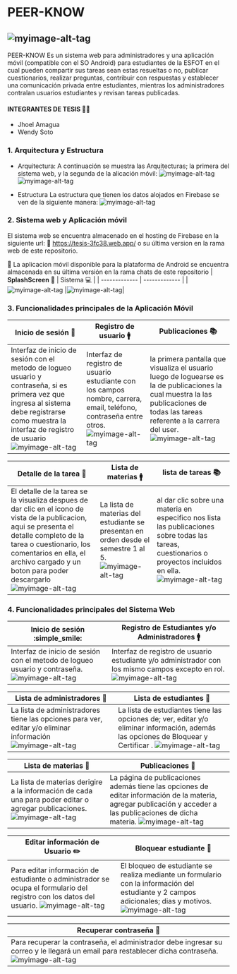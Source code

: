 # PEER-KNOW

## ![myimage-alt-tag](https://github.com/wendysoto/Tesis_Jhoel_Wendy/blob/movil/images/logo.png)
PEER-KNOW Es un sistema web para administradores y una aplicación móvil (compatible con el SO Android) para estudiantes de la ESFOT en el cual pueden compartir sus tareas sean estas resueltas o no, publicar cuestionarios, realizar preguntas, contribuir con respuestas y establecer una comunicación privada entre estudiantes, mientras los administradores contralan usuarios estudiantes y revisan tareas publicadas.


#### INTEGRANTES DE TESIS  :man::woman:
- Jhoel Amagua
- Wendy Soto

### 1. Arquitectura y Estructura
- Arquitectura: 
A continuación se muestra las Arquitecturas; la primera del sistema web, y la segunda de la alicación móvil:
 ![myimage-alt-tag](https://github.com/wendysoto/Tesis_Jhoel_Wendy/blob/web/images/arquiMovil.png)
 ![myimage-alt-tag](https://github.com/wendysoto/Tesis_Jhoel_Wendy/blob/web/images/arquiWeb.png)

- Estructura
La estructura que tienen los datos alojados en Firebase se ven de la siguiente manera:
 ![myimage-alt-tag](https://github.com/wendysoto/Tesis_Jhoel_Wendy/blob/web/images/estructura.PNG)

### 2. Sistema web y Aplicación móvil 
El sistema web se encuentra almacenado en el hosting de Firebase en la siguiente url: 
:pushpin: https://tesis-3fc38.web.app/  o su última version en la rama web de este repositorio. 

:iphone: La aplicacion móvil disponible para la plataforma de Android  se encuentra almacenada en su última versión en la rama chats de este repositorio
| **SplashScreen** :bust_in_silhouette: | Sistema :computer: | 
| ------------- | ------------- | 
|![myimage-alt-tag](https://github.com/wendysoto/Tesis_Jhoel_Wendy/blob/movil/images/splash.png) |![myimage-alt-tag](https://github.com/wendysoto/Tesis_Jhoel_Wendy/blob/movil/images/webLogin.jpg)|


### 3. Funcionalidades principales de la Aplicación Móvil

| **Inicio de sesión** :closed_lock_with_key: | **Registro de usuario** :mens: | **Publicaciones** :books: | 
| ------------- | ------------- | ------------- | 
|Interfaz de inicio de sesión con el metodo de logueo usuario y contraseña, si es primera vez que ingresa al sistema debe registrarse como muestra la interfaz de registro de usuario ![myimage-alt-tag](https://github.com/wendysoto/Tesis_Jhoel_Wendy/blob/movil/images/login.jpg) |Interfaz de registro de usuario estudiante con los campos nombre, carrera, email, teléfono, contraseña entre otros. ![myimage-alt-tag](https://github.com/wendysoto/Tesis_Jhoel_Wendy/blob/movil/images/registro.jpg)|la primera pantalla que visualiza el usuario luego de loguearse es la de publicaciones la cual muestra la las publicaciones de todas las tareas referente a la carrera del user. ![myimage-alt-tag](https://github.com/wendysoto/Tesis_Jhoel_Wendy/blob/movil/images/publicaciones.jpg)|


| **Detalle de la tarea** :closed_lock_with_key: | **Lista de materias** :mens: | **lista de tareas** :books: | 
| ------------- | ------------- | ------------- | 
|El detalle de la tarea se la visualiza despues de dar clic en el icono de vista de la publicacion, aqui se presenta el detalle completo de la tarea o cuestionario, los comentarios en ella, el archivo cargado y un boton para poder descargarlo ![myimage-alt-tag](https://github.com/wendysoto/Tesis_Jhoel_Wendy/blob/movil/images/detallemateria.jpg)| La lista de materias del estudiante se presentan en orden desde el semestre 1 al 5. ![myimage-alt-tag](https://github.com/wendysoto/Tesis_Jhoel_Wendy/blob/movil/images/materias.jpg)|al dar clic sobre una materia en especifico nos lista las publicaciones sobre todas las tareas, cuestionarios o proyectos incluidos en ella. ![myimage-alt-tag](https://github.com/wendysoto/Tesis_Jhoel_Wendy/blob/movil/images/tareas.jpg)|


### 4. Funcionalidades principales del Sistema Web

| **Inicio de sesión** :simple_smile: | **Registro de Estudiantes y/o Administradores** :mens: | 
| ------------- | ------------- |
|Interfaz de inicio de sesión con el metodo de logueo usuario y contraseña. ![myimage-alt-tag](https://github.com/wendysoto/Tesis_Jhoel_Wendy/blob/web/images/login_web.jpg) |Interfaz de registro de usuario estudiante y/o administrador con los mismo campos excepto en rol. ![myimage-alt-tag](https://github.com/wendysoto/Tesis_Jhoel_Wendy/blob/web/images/registro_web_admin.jpg)|


| **Lista de administradores** :memo: | **Lista de estudiantes** :memo: |
| ------------- | ------------- |
|La lista de administradores tiene las opciones para ver, editar y/o eliminar información ![myimage-alt-tag](https://github.com/wendysoto/Tesis_Jhoel_Wendy/blob/web/images/lista_web_admin.jpg)| La lista de estudiantes tiene las opciones de; ver, editar y/o eliminar información, además las opciones de Bloquear y Certificar . ![myimage-alt-tag](https://github.com/wendysoto/Tesis_Jhoel_Wendy/blob/web/images/lista_web_estudiante.jpg)|


| **Lista de materias** :book: | **Publicaciones** :file_folder: |
| ------------- | ------------- |
|La lista de materias derigire a la información de cada una para poder editar o agregar publicaciones. ![myimage-alt-tag](https://github.com/wendysoto/Tesis_Jhoel_Wendy/blob/web/images/materias_web.jpg)| La página de publicaciones además tiene las opciones de editar información de la materia, agregar publicación y acceder a las publicaciones de dicha materia. ![myimage-alt-tag](https://github.com/wendysoto/Tesis_Jhoel_Wendy/blob/web/images/publicacion_web.jpg)|


| **Editar información de Usuario** :pencil2: | **Bloquear estudiante** :closed_lock_with_key: |
| ------------- | ------------- |
|Para editar información de estudiante o administrador se ocupa el formulario del registro con los datos del usuario. ![myimage-alt-tag](https://github.com/wendysoto/Tesis_Jhoel_Wendy/blob/web/images/editar_estudiante.jpg)| El bloqueo de estudiante se realiza mediante un formulario con la información del estudiante y 2 campos adicionales; dias y motivos. ![myimage-alt-tag](https://github.com/wendysoto/Tesis_Jhoel_Wendy/blob/web/images/bloqueo_web.jpg)|


| **Recuperar contraseña** :key: |
| ------------- |
|Para recuperar la contraseña, el administrador debe ingresar su correo y le llegará un email para restablecer dicha contraseña. ![myimage-alt-tag](https://github.com/wendysoto/Tesis_Jhoel_Wendy/blob/web/images/recuperar_web.jpg)|

